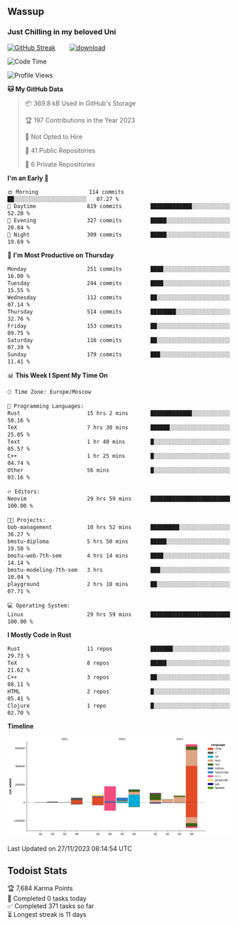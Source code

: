 ## Wassup 
### Just Chilling in my beloved Uni 

<!--
-->

[![GitHub Streak](http://github-readme-streak-stats.herokuapp.com?user=archeoss&theme=shades-of-purple&hide_border=true&date_format=j%20M%5B%20Y%5D)](https://git.io/streak-stats)&nbsp;&nbsp;&nbsp;&nbsp;&nbsp;&nbsp;&nbsp;&nbsp;[![download](https://user-images.githubusercontent.com/68448737/147796309-d8b65b1d-4dde-40d9-b03a-2b42aaa6cd43.jpeg)
](http://bmstu.ru/)

<!--START_SECTION:waka-->
![Code Time](http://img.shields.io/badge/Code%20Time-2%2C120%20hrs%206%20mins-blue)

![Profile Views](http://img.shields.io/badge/Profile%20Views-1-blue)

**🐱 My GitHub Data** 

> 📦 369.8 kB Used in GitHub's Storage 
 > 
> 🏆 197 Contributions in the Year 2023
 > 
> 🚫 Not Opted to Hire
 > 
> 📜 41 Public Repositories 
 > 
> 🔑 6 Private Repositories 
 > 
**I'm an Early 🐤** 

```text
🌞 Morning                114 commits         ██░░░░░░░░░░░░░░░░░░░░░░░   07.27 % 
🌆 Daytime                819 commits         █████████████░░░░░░░░░░░░   52.20 % 
🌃 Evening                327 commits         █████░░░░░░░░░░░░░░░░░░░░   20.84 % 
🌙 Night                  309 commits         █████░░░░░░░░░░░░░░░░░░░░   19.69 % 
```
📅 **I'm Most Productive on Thursday** 

```text
Monday                   251 commits         ████░░░░░░░░░░░░░░░░░░░░░   16.00 % 
Tuesday                  244 commits         ████░░░░░░░░░░░░░░░░░░░░░   15.55 % 
Wednesday                112 commits         ██░░░░░░░░░░░░░░░░░░░░░░░   07.14 % 
Thursday                 514 commits         ████████░░░░░░░░░░░░░░░░░   32.76 % 
Friday                   153 commits         ██░░░░░░░░░░░░░░░░░░░░░░░   09.75 % 
Saturday                 116 commits         ██░░░░░░░░░░░░░░░░░░░░░░░   07.39 % 
Sunday                   179 commits         ███░░░░░░░░░░░░░░░░░░░░░░   11.41 % 
```


📊 **This Week I Spent My Time On** 

```text
🕑︎ Time Zone: Europe/Moscow

💬 Programming Languages: 
Rust                     15 hrs 2 mins       █████████████░░░░░░░░░░░░   50.16 % 
TeX                      7 hrs 30 mins       ██████░░░░░░░░░░░░░░░░░░░   25.05 % 
Text                     1 hr 40 mins        █░░░░░░░░░░░░░░░░░░░░░░░░   05.57 % 
C++                      1 hr 25 mins        █░░░░░░░░░░░░░░░░░░░░░░░░   04.74 % 
Other                    56 mins             █░░░░░░░░░░░░░░░░░░░░░░░░   03.16 % 

🔥 Editors: 
Neovim                   29 hrs 59 mins      █████████████████████████   100.00 % 

🐱‍💻 Projects: 
bob-management           10 hrs 52 mins      █████████░░░░░░░░░░░░░░░░   36.27 % 
bmstu-diploma            5 hrs 50 mins       █████░░░░░░░░░░░░░░░░░░░░   19.50 % 
bmstu-web-7th-sem        4 hrs 14 mins       ████░░░░░░░░░░░░░░░░░░░░░   14.14 % 
bmstu-modeling-7th-sem   3 hrs               ███░░░░░░░░░░░░░░░░░░░░░░   10.04 % 
playground               2 hrs 18 mins       ██░░░░░░░░░░░░░░░░░░░░░░░   07.71 % 

💻 Operating System: 
Linux                    29 hrs 59 mins      █████████████████████████   100.00 % 
```

**I Mostly Code in Rust** 

```text
Rust                     11 repos            ███████░░░░░░░░░░░░░░░░░░   29.73 % 
TeX                      8 repos             █████░░░░░░░░░░░░░░░░░░░░   21.62 % 
C++                      3 repos             ██░░░░░░░░░░░░░░░░░░░░░░░   08.11 % 
HTML                     2 repos             █░░░░░░░░░░░░░░░░░░░░░░░░   05.41 % 
Clojure                  1 repo              █░░░░░░░░░░░░░░░░░░░░░░░░   02.70 % 
```



**Timeline**

![Lines of Code chart](https://raw.githubusercontent.com/archeoss/archeoss/master/assets/bar_graph.png)


 Last Updated on 27/11/2023 08:14:54 UTC
<!--END_SECTION:waka-->

## Todoist Stats

<!-- TODO-IST:START -->
🏆  7,684 Karma Points           
🌸  Completed 0 tasks today           
✅  Completed 371 tasks so far           
⏳  Longest streak is 11 days
<!-- TODO-IST:END -->
